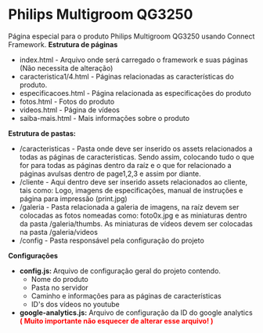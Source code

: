 Philips Multigroom QG3250
=================

Página especial para o produto Philips Multigroom QG3250 usando Connect Framework.
<strong>Estrutura de páginas</strong>

<ul>
<li>index.html - Arquivo onde será carregado o framework e suas páginas (Não necessita de alteração)</li>
<li>caracteristica1/4.html - Páginas relacionadas as características do produto.</li>
<li>especificacoes.html - Página relacionada as especificações do produto</li>
<li>fotos.html - Fotos do produto</li>
<li>videos.html - Página de vídeos</li>
<li>saiba-mais.html - Mais informações sobre o produto</li>
</ul>

<strong>Estrutura de pastas:</strong>
<ul>
<li>/caracteristicas - Pasta onde deve ser inserido os assets relacionados a todas as páginas de caracteristicas. Sendo assim, colocando tudo o que for para todas as páginas dentro da raíz e o que for relacionado a páginas avulsas dentro de page1,2,3 e assim por diante.</li>
<li>/cliente - Aqui dentro deve ser inserido assets relacionados ao cliente, tais como: Logo, imagens de especificações, manual de instruções e página para impressão (print.jpg)</li>
<li>/galeria - Pasta relacionada a galeria de imagens, na raíz devem ser colocadas as fotos nomeadas como: foto0x.jpg e as miniaturas dentro da pasta /galeria/thumbs. As miniaturas de vídeos devem ser colocadas na pasta /galeria/videos</li>
<li>/config - Pasta responsável pela configuração do projeto</li>
</ul>

<strong>Configurações</strong>
<ul>
<li><strong>config.js: </strong>Arquivo de configuração geral do projeto contendo.<br/><ul><li>Nome do produto</li><li>Pasta no servidor</li><li>Caminho e informações para as páginas de características</li><li>ID's dos vídeos no youtube</li></ul>
<li><strong>google-analytics.js:</strong> Arquivo de configuração da ID do google analytics<br /><span style='color: #FF0000;'><strong>( Muito importante não esquecer de alterar esse arquivo! )</strong></span></li>
</ul>
